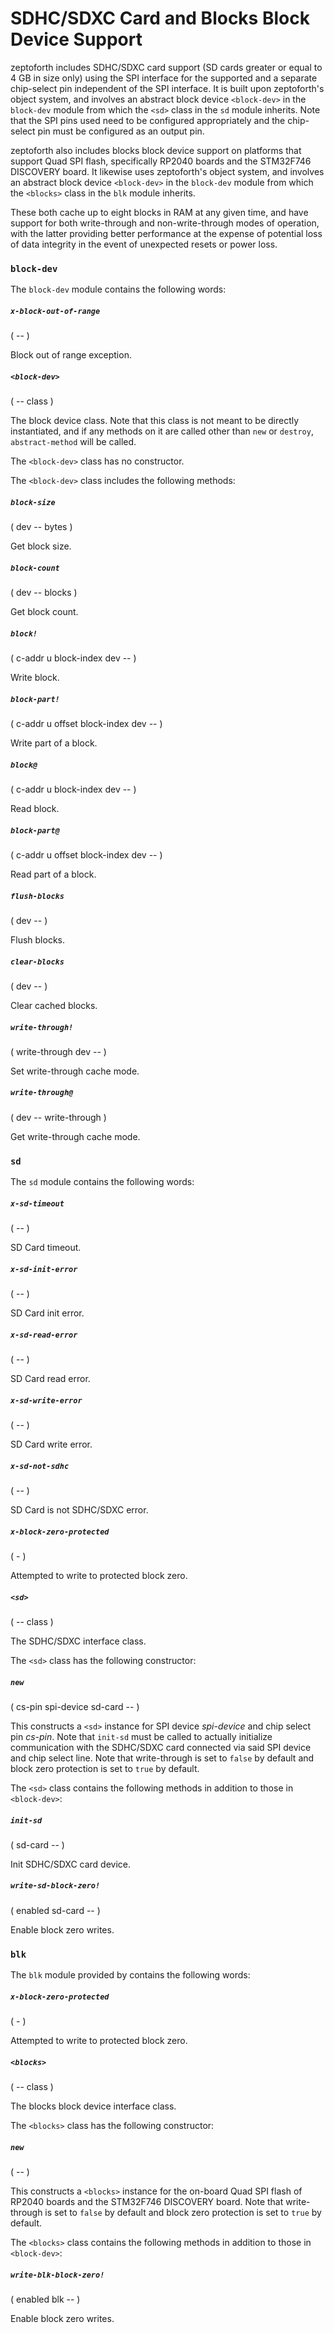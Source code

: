 # SDHC/SDXC Card and Blocks Block Device Support

zeptoforth includes SDHC/SDXC card support (SD cards greater or equal to 4 GB in size only) using the SPI interface for the supported and a separate chip-select pin independent of the SPI interface. It is built upon zeptoforth's object system, and involves an abstract block device `<block-dev>` in the `block-dev` module from which the `<sd>` class in the `sd` module inherits. Note that the SPI pins used need to be configured appropriately and the chip-select pin must be configured as an output pin.

zeptoforth also includes blocks block device support on platforms that support Quad SPI flash, specifically RP2040 boards and the STM32F746 DISCOVERY board. It likewise uses zeptoforth's object system, and involves an abstract block device `<block-dev>` in the `block-dev` module from which the `<blocks>` class in the `blk` module inherits.

These both cache up to eight blocks in RAM at any given time, and have support for both write-through and non-write-through modes of operation, with the latter providing better performance at the expense of potential loss of data integrity in the event of unexpected resets or power loss.

### `block-dev`

The `block-dev` module contains the following words:

##### `x-block-out-of-range`
( -- )

Block out of range exception.

##### `<block-dev>`
( -- class )

The block device class. Note that this class is not meant to be directly instantiated, and if any methods on it are called other than `new` or `destroy`, `abstract-method` will be called.

The `<block-dev>` class has no constructor.

The `<block-dev>` class includes the following methods:

##### `block-size`
( dev -- bytes )

Get block size.
    
##### `block-count`
( dev -- blocks )

Get block count.

##### `block!`
( c-addr u block-index dev -- )

Write block.
    
##### `block-part!`
( c-addr u offset block-index dev -- )

Write part of a block.

##### `block@`
( c-addr u block-index dev -- )

Read block.
    
##### `block-part@`
( c-addr u offset block-index dev -- )

Read part of a block.

##### `flush-blocks`
( dev -- )

Flush blocks.
    
##### `clear-blocks`
( dev -- )

Clear cached blocks.
    
##### `write-through!`
( write-through dev -- )

Set write-through cache mode.
    
##### `write-through@`
( dev -- write-through )

Get write-through cache mode.

### `sd`

The `sd` module contains the following words:

##### `x-sd-timeout`
( -- )

SD Card timeout.

##### `x-sd-init-error`
( -- )

SD Card init error.
  
##### `x-sd-read-error`
( -- )

SD Card read error.

##### `x-sd-write-error`
( -- )

SD Card write error.

##### `x-sd-not-sdhc`
( -- )

SD Card is not SDHC/SDXC error.

##### `x-block-zero-protected`
( - )

Attempted to write to protected block zero.

##### `<sd>`
( -- class )

The SDHC/SDXC interface class.

The `<sd>` class has the following constructor:

##### `new`
( cs-pin spi-device sd-card -- )

This constructs a `<sd>` instance for SPI device *spi-device* and chip select pin *cs-pin*. Note that `init-sd` must be called to actually initialize communication with the SDHC/SDXC card connected via said SPI device and chip select line. Note that write-through is set to `false` by default and block zero protection is set to `true` by default.

The `<sd>` class contains the following methods in addition to those in `<block-dev>`:

##### `init-sd`
( sd-card -- )

Init SDHC/SDXC card device.

##### `write-sd-block-zero!`
( enabled sd-card -- )

Enable block zero writes.

### `blk`

The `blk` module provided by contains the following words:

##### `x-block-zero-protected`
( - )

Attempted to write to protected block zero.

##### `<blocks>`
( -- class )

The blocks block device interface class.

The `<blocks>` class has the following constructor:

##### `new`
( -- )

This constructs a `<blocks>` instance for the on-board Quad SPI flash of RP2040 boards and the STM32F746 DISCOVERY board. Note that write-through is set to `false` by default and block zero protection is set to `true` by default.

The `<blocks>` class contains the following methods in addition to those in `<block-dev>`:

##### `write-blk-block-zero!`
( enabled blk -- )

Enable block zero writes.
